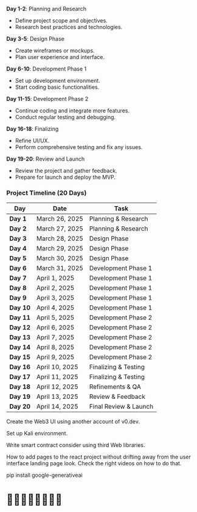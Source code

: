 
**Day 1-2**: Planning and Research
- Define project scope and objectives.
- Research best practices and technologies.

**Day 3-5**: Design Phase
- Create wireframes or mockups.
- Plan user experience and interface.

**Day 6-10**: Development Phase 1
- Set up development environment.
- Start coding basic functionalities.

**Day 11-15**: Development Phase 2
- Continue coding and integrate more features.
- Conduct regular testing and debugging.

**Day 16-18**: Finalizing
- Refine UI/UX.
- Perform comprehensive testing and fix any issues.

**Day 19-20**: Review and Launch
- Review the project and gather feedback.
- Prepare for launch and deploy the MVP.


### **Project Timeline (20 Days)**
| **Day**  | **Date**           | **Task** |
|----------|----------------|---------|
| **Day 1**  | March 26, 2025  | Planning & Research |
| **Day 2**  | March 27, 2025  | Planning & Research |
| **Day 3**  | March 28, 2025  | Design Phase |
| **Day 4**  | March 29, 2025  | Design Phase |
| **Day 5**  | March 30, 2025  | Design Phase |
| **Day 6**  | March 31, 2025  | Development Phase 1 |
| **Day 7**  | April 1, 2025   | Development Phase 1 |
| **Day 8**  | April 2, 2025   | Development Phase 1 |
| **Day 9**  | April 3, 2025   | Development Phase 1 |
| **Day 10** | April 4, 2025   | Development Phase 1 |
| **Day 11** | April 5, 2025   | Development Phase 2 |
| **Day 12** | April 6, 2025   | Development Phase 2 |
| **Day 13** | April 7, 2025   | Development Phase 2 |
| **Day 14** | April 8, 2025   | Development Phase 2 |
| **Day 15** | April 9, 2025   | Development Phase 2 |
| **Day 16** | April 10, 2025  | Finalizing & Testing |
| **Day 17** | April 11, 2025  | Finalizing & Testing |
| **Day 18** | April 12, 2025  | Refinements & QA |
| **Day 19** | April 13, 2025  | Review & Feedback |
| **Day 20** | April 14, 2025  | Final Review & Launch |

Create the Web3 UI using another account of v0.dev. 

Set up Kali environment. 

Write smart contract consider using third Web libraries. 

How to add pages to the react project without drifting away from the user interface landing page look. 
Check the right videos on how to do that. 

pip install google-generativeai
# 🚀🚀🚀🚀🚀🚀🚀🚀
